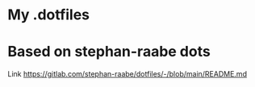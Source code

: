 # My .dotfiles
# Based on stephan-raabe dots 
Link https://gitlab.com/stephan-raabe/dotfiles/-/blob/main/README.md
